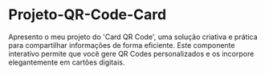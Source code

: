 # Projeto-QR-Code-Card
Apresento o meu projeto do 'Card QR Code', uma solução criativa e prática para compartilhar informações de forma eficiente. Este componente interativo permite que você gere QR Codes personalizados e os incorpore elegantemente em cartões digitais. 
